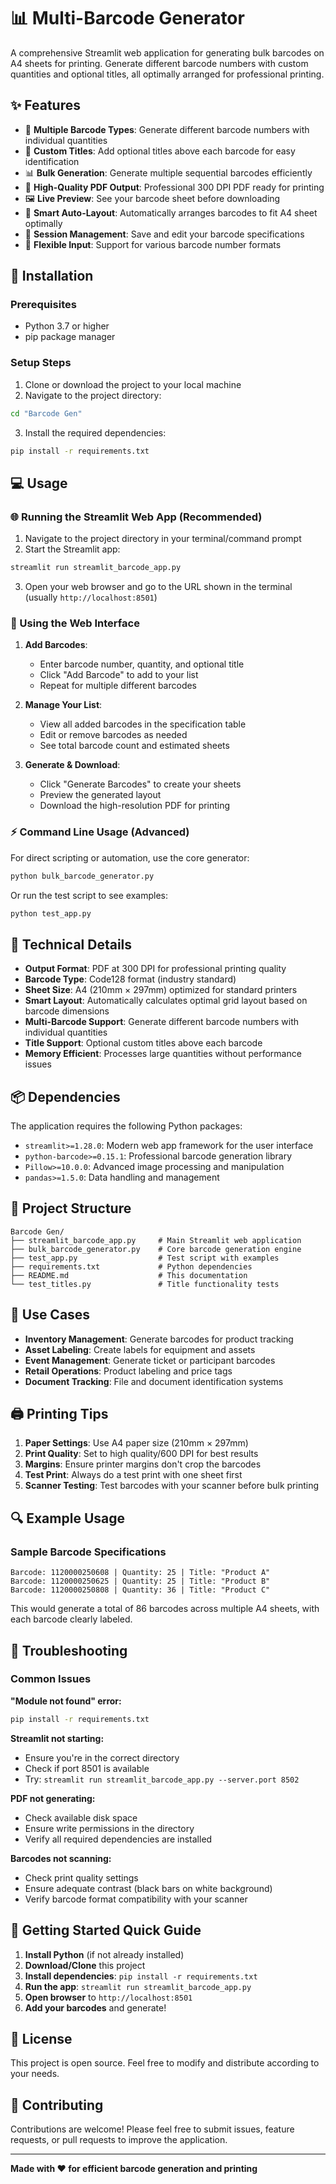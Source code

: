 # 📊 Multi-Barcode Generator

A comprehensive Streamlit web application for generating bulk barcodes on A4 sheets for printing. Generate different barcode numbers with custom quantities and optional titles, all optimally arranged for professional printing.

## ✨ Features

- 🔢 **Multiple Barcode Types**: Generate different barcode numbers with individual quantities
- 📝 **Custom Titles**: Add optional titles above each barcode for easy identification
- 📊 **Bulk Generation**: Generate multiple sequential barcodes efficiently
- 📄 **High-Quality PDF Output**: Professional 300 DPI PDF ready for printing
- 🖼️ **Live Preview**: See your barcode sheet before downloading
- 📐 **Smart Auto-Layout**: Automatically arranges barcodes to fit A4 sheet optimally
- 💾 **Session Management**: Save and edit your barcode specifications
- 🎯 **Flexible Input**: Support for various barcode number formats

## 🚀 Installation

### Prerequisites
- Python 3.7 or higher
- pip package manager

### Setup Steps

1. Clone or download the project to your local machine
2. Navigate to the project directory:
```bash
cd "Barcode Gen"
```

3. Install the required dependencies:
```bash
pip install -r requirements.txt
```

## 💻 Usage

### 🌐 Running the Streamlit Web App (Recommended)

1. Navigate to the project directory in your terminal/command prompt
2. Start the Streamlit app:
```bash
streamlit run streamlit_barcode_app.py
```

3. Open your web browser and go to the URL shown in the terminal (usually `http://localhost:8501`)

### 📱 Using the Web Interface

1. **Add Barcodes**: 
   - Enter barcode number, quantity, and optional title
   - Click "Add Barcode" to add to your list
   - Repeat for multiple different barcodes

2. **Manage Your List**:
   - View all added barcodes in the specification table
   - Edit or remove barcodes as needed
   - See total barcode count and estimated sheets

3. **Generate & Download**:
   - Click "Generate Barcodes" to create your sheets
   - Preview the generated layout
   - Download the high-resolution PDF for printing

### ⚡ Command Line Usage (Advanced)

For direct scripting or automation, use the core generator:
```bash
python bulk_barcode_generator.py
```

Or run the test script to see examples:
```bash
python test_app.py
```

## 🔧 Technical Details

- **Output Format**: PDF at 300 DPI for professional printing quality
- **Barcode Type**: Code128 format (industry standard)
- **Sheet Size**: A4 (210mm × 297mm) optimized for standard printers
- **Smart Layout**: Automatically calculates optimal grid layout based on barcode dimensions
- **Multi-Barcode Support**: Generate different barcode numbers with individual quantities
- **Title Support**: Optional custom titles above each barcode
- **Memory Efficient**: Processes large quantities without performance issues

## 📦 Dependencies

The application requires the following Python packages:

- `streamlit>=1.28.0`: Modern web app framework for the user interface
- `python-barcode>=0.15.1`: Professional barcode generation library
- `Pillow>=10.0.0`: Advanced image processing and manipulation
- `pandas>=1.5.0`: Data handling and management

## 📁 Project Structure

```
Barcode Gen/
├── streamlit_barcode_app.py     # Main Streamlit web application
├── bulk_barcode_generator.py    # Core barcode generation engine
├── test_app.py                  # Test script with examples
├── requirements.txt             # Python dependencies
├── README.md                    # This documentation
└── test_titles.py               # Title functionality tests
```

## 🎯 Use Cases

- **Inventory Management**: Generate barcodes for product tracking
- **Asset Labeling**: Create labels for equipment and assets
- **Event Management**: Generate ticket or participant barcodes
- **Retail Operations**: Product labeling and price tags
- **Document Tracking**: File and document identification systems

## 🖨️ Printing Tips

1. **Paper Settings**: Use A4 paper size (210mm × 297mm)
2. **Print Quality**: Set to high quality/600 DPI for best results
3. **Margins**: Ensure printer margins don't crop the barcodes
4. **Test Print**: Always do a test print with one sheet first
5. **Scanner Testing**: Test barcodes with your scanner before bulk printing

## 🔍 Example Usage

### Sample Barcode Specifications
```
Barcode: 1120000250608 | Quantity: 25 | Title: "Product A"
Barcode: 1120000250625 | Quantity: 25 | Title: "Product B"  
Barcode: 1120000250808 | Quantity: 36 | Title: "Product C"
```

This would generate a total of 86 barcodes across multiple A4 sheets, with each barcode clearly labeled.

## 🐛 Troubleshooting

### Common Issues

**"Module not found" error:**
```bash
pip install -r requirements.txt
```

**Streamlit not starting:**
- Ensure you're in the correct directory
- Check if port 8501 is available
- Try: `streamlit run streamlit_barcode_app.py --server.port 8502`

**PDF not generating:**
- Check available disk space
- Ensure write permissions in the directory
- Verify all required dependencies are installed

**Barcodes not scanning:**
- Check print quality settings
- Ensure adequate contrast (black bars on white background)
- Verify barcode format compatibility with your scanner

## 🚀 Getting Started Quick Guide

1. **Install Python** (if not already installed)
2. **Download/Clone** this project
3. **Install dependencies**: `pip install -r requirements.txt`
4. **Run the app**: `streamlit run streamlit_barcode_app.py`
5. **Open browser** to `http://localhost:8501`
6. **Add your barcodes** and generate!

## 📝 License

This project is open source. Feel free to modify and distribute according to your needs.

## 🤝 Contributing

Contributions are welcome! Please feel free to submit issues, feature requests, or pull requests to improve the application.

---

**Made with ❤️ for efficient barcode generation and printing**
